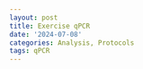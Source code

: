 ```yaml
---
layout: post
title: Exercise qPCR
date: '2024-07-08'
categories: Analysis, Protocols
tags: qPCR
---
```

